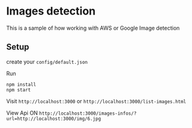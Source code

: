 # Images detection

This is a sample of how working with AWS or Google Image detection


## Setup

create your `config/default.json`

Run 

```
npm install
npm start
```

Visit `http://localhost:3000` or `http://localhost:3000/list-images.html`

View Api ON `http://localhost:3000/images-infos/?url=http://localhost:3000/img/6.jpg`


